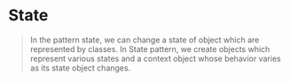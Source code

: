 # State

> In the pattern state, we can change a state of object which are represented by classes. In State pattern, we create objects which represent various states and a context object whose behavior varies as its state object changes.